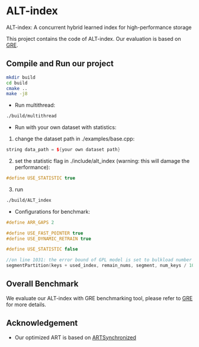 # ALT-index

ALT-index: A concurrent hybrid learned index for high-performance storage

This project contains the code of ALT-index. Our evaluation is based on [GRE](https://github.com/gre4index/GRE).

## Compile and Run our project

```bash
mkdir build
cd build
cmake ..
make -j8
```

- Run multithread:

```bash
./build/multithread
```

- Run with your own dataset with statistics:

1. change the dataset path in ./examples/base.cpp:

```c++
string data_path = ${your own dataset path}
```
2. set the statistic flag in ./include/alt_index (warning: this will damage the performance):

```c++
#define USE_STATISTIC true
```
3. run 
```bash
./build/ALT_index
```

- Configurations for benchmark:
```c++
#define ARR_GAPS 2

#define USE_FAST_POINTER true
#define USE_DYNAMIC_RETRAIN true

#define USE_STATISTIC false   

//on line 1031: the error bound of GPL model is set to bulkload number / 1000
segmentPartition(keys + used_index, remain_nums, segment, num_keys / 1000);
```

## Overall Benchmark

We evaluate our ALT-index with GRE benchmarking tool, please refer to [GRE](https://github.com/cs-altindex/GRE_alt) for more details.

## Acknowledgement

- Our optimized ART is based on [ARTSynchronized](https://github.com/flode/ARTSynchronized) 
